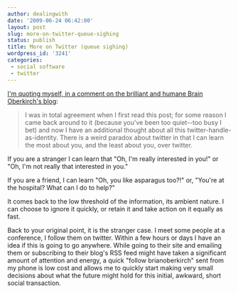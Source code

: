 ```yaml
---
author: dealingwith
date: '2009-06-24 06:42:00'
layout: post
slug: more-on-twitter-queue-sighing
status: publish
title: More on Twitter (queue sighing)
wordpress_id: '3241'
categories:
 - social software
 - twitter
---
```


[I'm quoting myself, in a comment on the brilliant and humane Brain
Oberkirch's blog][1]:

> I was in total agreement when I first read this post; for some reason I came
back around to it (because you've been too quiet--too busy I bet) and now I
have an additional thought about all this twitter-handle-as-identity. There is
a weird paradox about twitter in that I can learn the most about you, and the
least about you, over twitter.


If you are a stranger I can learn that "Oh, I'm really interested in you!" or
"Oh, I'm not really that interested in you."


If you are a friend, I can learn "Oh, you like asparagus too?!" or, "You're at
the hospital? What can I do to help?"


It comes back to the low threshold of the information, its ambient nature. I
can choose to ignore it quickly, or retain it and take action on it equally as
fast.


Back to your original point, it is the stranger case. I meet some people at a
conference, I follow them on twitter. Within a few hours or days I have an
idea if this is going to go anywhere. While going to their site and emailing
them or subscribing to their blog's RSS feed might have taken a significant
amount of attention and energy, a quick "follow brianoberkirch" sent from my
phone is low cost and allows me to quickly start making very small decisions
about what the future might hold for this initial, awkward, short social
transaction.

   [1]: http://www.brianoberkirch.com/2009/04/08/you-shall-know-us-by-our-identities/comment-page-1/#comment-306186

   

